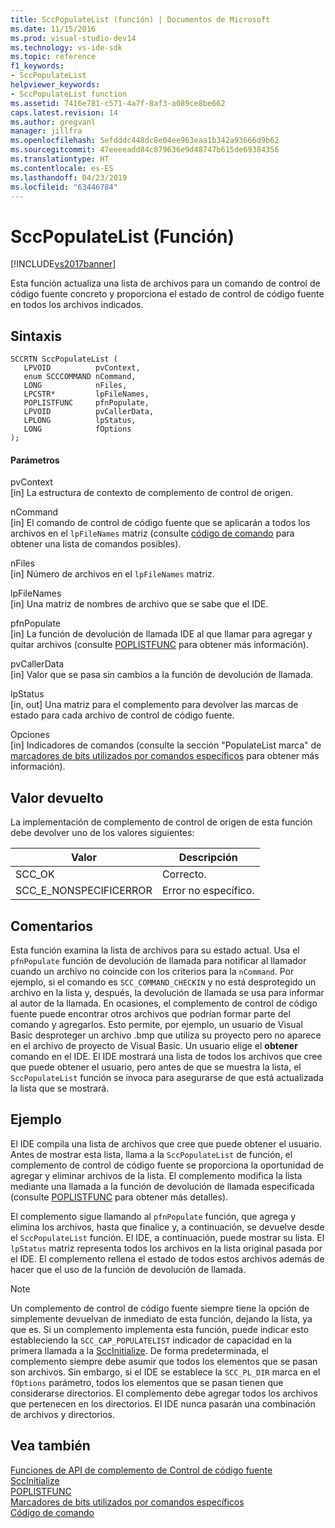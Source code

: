 ```yaml
---
title: SccPopulateList (función) | Documentos de Microsoft
ms.date: 11/15/2016
ms.prod: visual-studio-dev14
ms.technology: vs-ide-sdk
ms.topic: reference
f1_keywords:
- SccPopulateList
helpviewer_keywords:
- SccPopulateList function
ms.assetid: 7416e781-c571-4a7f-8af3-a089ce8be662
caps.latest.revision: 14
ms.author: gregvanl
manager: jillfra
ms.openlocfilehash: 5efdddc448dc8e04ee963eaa1b342a93666d9b62
ms.sourcegitcommit: 47eeeeadd84c879636e9d48747b615de69384356
ms.translationtype: HT
ms.contentlocale: es-ES
ms.lasthandoff: 04/23/2019
ms.locfileid: "63446784"
---
```

# <a name="sccpopulatelist-function"></a>SccPopulateList (Función)
[!INCLUDE[vs2017banner](../includes/vs2017banner.md)]

Esta función actualiza una lista de archivos para un comando de control de código fuente concreto y proporciona el estado de control de código fuente en todos los archivos indicados.  
  
## <a name="syntax"></a>Sintaxis  
  
```cpp#  
SCCRTN SccPopulateList (  
   LPVOID          pvContext,  
   enum SCCCOMMAND nCommand,  
   LONG            nFiles,  
   LPCSTR*         lpFileNames,  
   POPLISTFUNC     pfnPopulate,  
   LPVOID          pvCallerData,  
   LPLONG          lpStatus,  
   LONG            fOptions  
);  
```  
  
#### <a name="parameters"></a>Parámetros  
 pvContext  
 [in] La estructura de contexto de complemento de control de origen.  
  
 nCommand  
 [in] El comando de control de código fuente que se aplicarán a todos los archivos en el `lpFileNames` matriz (consulte [código de comando](../extensibility/command-code-enumerator.md) para obtener una lista de comandos posibles).  
  
 nFiles  
 [in] Número de archivos en el `lpFileNames` matriz.  
  
 lpFileNames  
 [in] Una matriz de nombres de archivo que se sabe que el IDE.  
  
 pfnPopulate  
 [in] La función de devolución de llamada IDE al que llamar para agregar y quitar archivos (consulte [POPLISTFUNC](../extensibility/poplistfunc.md) para obtener más información).  
  
 pvCallerData  
 [in] Valor que se pasa sin cambios a la función de devolución de llamada.  
  
 lpStatus  
 [in, out] Una matriz para el complemento para devolver las marcas de estado para cada archivo de control de código fuente.  
  
 Opciones  
 [in] Indicadores de comandos (consulte la sección "PopulateList marca" de [marcadores de bits utilizados por comandos específicos](../extensibility/bitflags-used-by-specific-commands.md) para obtener más información).  
  
## <a name="return-value"></a>Valor devuelto  
 La implementación de complemento de control de origen de esta función debe devolver uno de los valores siguientes:  
  
|Valor|Descripción|  
|-----------|-----------------|  
|SCC_OK|Correcto.|  
|SCC_E_NONSPECIFICERROR|Error no específico.|  
  
## <a name="remarks"></a>Comentarios  
 Esta función examina la lista de archivos para su estado actual. Usa el `pfnPopulate` función de devolución de llamada para notificar al llamador cuando un archivo no coincide con los criterios para la `nCommand`. Por ejemplo, si el comando es `SCC_COMMAND_CHECKIN` y no está desprotegido un archivo en la lista y, después, la devolución de llamada se usa para informar al autor de la llamada. En ocasiones, el complemento de control de código fuente puede encontrar otros archivos que podrían formar parte del comando y agregarlos. Esto permite, por ejemplo, un usuario de Visual Basic desproteger un archivo .bmp que utiliza su proyecto pero no aparece en el archivo de proyecto de Visual Basic. Un usuario elige el **obtener** comando en el IDE. El IDE mostrará una lista de todos los archivos que cree que puede obtener el usuario, pero antes de que se muestra la lista, el `SccPopulateList` función se invoca para asegurarse de que está actualizada la lista que se mostrará.  
  
## <a name="example"></a>Ejemplo  
 El IDE compila una lista de archivos que cree que puede obtener el usuario. Antes de mostrar esta lista, llama a la `SccPopulateList` de función, el complemento de control de código fuente se proporciona la oportunidad de agregar y eliminar archivos de la lista. El complemento modifica la lista mediante una llamada a la función de devolución de llamada especificada (consulte [POPLISTFUNC](../extensibility/poplistfunc.md) para obtener más detalles).  
  
 El complemento sigue llamando al `pfnPopulate` función, que agrega y elimina los archivos, hasta que finalice y, a continuación, se devuelve desde el `SccPopulateList` función. El IDE, a continuación, puede mostrar su lista. El `lpStatus` matriz representa todos los archivos en la lista original pasada por el IDE. El complemento rellena el estado de todos estos archivos además de hacer que el uso de la función de devolución de llamada.  
  
> [!NOTE]
> Un complemento de control de código fuente siempre tiene la opción de simplemente devuelvan de inmediato de esta función, dejando la lista, ya que es. Si un complemento implementa esta función, puede indicar esto estableciendo la `SCC_CAP_POPULATELIST` indicador de capacidad en la primera llamada a la [SccInitialize](../extensibility/sccinitialize-function.md). De forma predeterminada, el complemento siempre debe asumir que todos los elementos que se pasan son archivos. Sin embargo, si el IDE se establece la `SCC_PL_DIR` marca en el `fOptions` parámetro, todos los elementos que se pasan tienen que considerarse directorios. El complemento debe agregar todos los archivos que pertenecen en los directorios. El IDE nunca pasarán una combinación de archivos y directorios.  
  
## <a name="see-also"></a>Vea también  
 [Funciones de API de complemento de Control de código fuente](../extensibility/source-control-plug-in-api-functions.md)   
 [SccInitialize](../extensibility/sccinitialize-function.md)   
 [POPLISTFUNC](../extensibility/poplistfunc.md)   
 [Marcadores de bits utilizados por comandos específicos](../extensibility/bitflags-used-by-specific-commands.md)   
 [Código de comando](../extensibility/command-code-enumerator.md)
